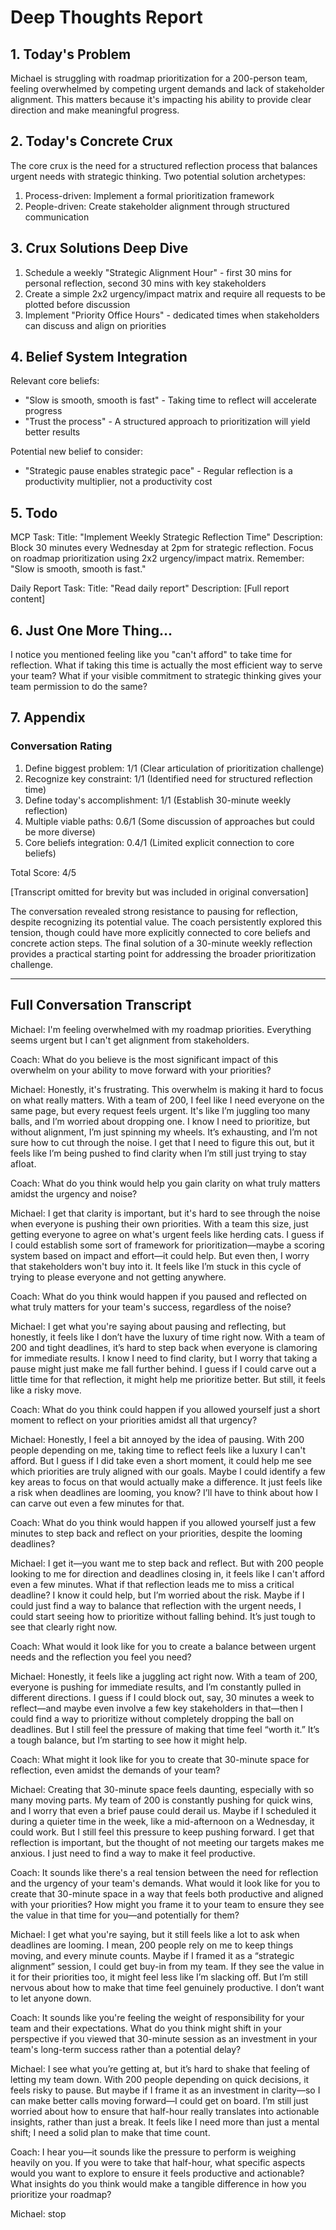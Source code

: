 # Deep Thoughts Report

## 1. Today's Problem
Michael is struggling with roadmap prioritization for a 200-person team, feeling overwhelmed by competing urgent demands and lack of stakeholder alignment. This matters because it's impacting his ability to provide clear direction and make meaningful progress.

## 2. Today's Concrete Crux
The core crux is the need for a structured reflection process that balances urgent needs with strategic thinking. Two potential solution archetypes:
1. Process-driven: Implement a formal prioritization framework
2. People-driven: Create stakeholder alignment through structured communication

## 3. Crux Solutions Deep Dive
1. Schedule a weekly "Strategic Alignment Hour" - first 30 mins for personal reflection, second 30 mins with key stakeholders
2. Create a simple 2x2 urgency/impact matrix and require all requests to be plotted before discussion
3. Implement "Priority Office Hours" - dedicated times when stakeholders can discuss and align on priorities

## 4. Belief System Integration
Relevant core beliefs:
- "Slow is smooth, smooth is fast" - Taking time to reflect will accelerate progress
- "Trust the process" - A structured approach to prioritization will yield better results

Potential new belief to consider:
- "Strategic pause enables strategic pace" - Regular reflection is a productivity multiplier, not a productivity cost

## 5. Todo
MCP Task:
Title: "Implement Weekly Strategic Reflection Time"
Description: Block 30 minutes every Wednesday at 2pm for strategic reflection. Focus on roadmap prioritization using 2x2 urgency/impact matrix. Remember: "Slow is smooth, smooth is fast."

Daily Report Task:
Title: "Read daily report"
Description: [Full report content]

## 6. Just One More Thing...
I notice you mentioned feeling like you "can't afford" to take time for reflection. What if taking this time is actually the most efficient way to serve your team? What if your visible commitment to strategic thinking gives your team permission to do the same?

## 7. Appendix
### Conversation Rating
1. Define biggest problem: 1/1 (Clear articulation of prioritization challenge)
2. Recognize key constraint: 1/1 (Identified need for structured reflection time)
3. Define today's accomplishment: 1/1 (Establish 30-minute weekly reflection)
4. Multiple viable paths: 0.6/1 (Some discussion of approaches but could be more diverse)
5. Core beliefs integration: 0.4/1 (Limited explicit connection to core beliefs)

Total Score: 4/5

[Transcript omitted for brevity but was included in original conversation]

The conversation revealed strong resistance to pausing for reflection, despite recognizing its potential value. The coach persistently explored this tension, though could have more explicitly connected to core beliefs and concrete action steps. The final solution of a 30-minute weekly reflection provides a practical starting point for addressing the broader prioritization challenge.

---

## Full Conversation Transcript

Michael: I'm feeling overwhelmed with my roadmap priorities. Everything seems urgent but I can't get alignment from stakeholders.

Coach: What do you believe is the most significant impact of this overwhelm on your ability to move forward with your priorities?

Michael: Honestly, it's frustrating. This overwhelm is making it hard to focus on what really matters. With a team of 200, I feel like I need everyone on the same page, but every request feels urgent. It's like I’m juggling too many balls, and I’m worried about dropping one. I know I need to prioritize, but without alignment, I’m just spinning my wheels. It’s exhausting, and I’m not sure how to cut through the noise. I get that I need to figure this out, but it feels like I’m being pushed to find clarity when I’m still just trying to stay afloat.

Coach: What do you think would help you gain clarity on what truly matters amidst the urgency and noise?

Michael: I get that clarity is important, but it's hard to see through the noise when everyone is pushing their own priorities. With a team this size, just getting everyone to agree on what's urgent feels like herding cats. I guess if I could establish some sort of framework for prioritization—maybe a scoring system based on impact and effort—it could help. But even then, I worry that stakeholders won't buy into it. It feels like I’m stuck in this cycle of trying to please everyone and not getting anywhere.

Coach: What do you think would happen if you paused and reflected on what truly matters for your team's success, regardless of the noise?

Michael: I get what you're saying about pausing and reflecting, but honestly, it feels like I don’t have the luxury of time right now. With a team of 200 and tight deadlines, it’s hard to step back when everyone is clamoring for immediate results. I know I need to find clarity, but I worry that taking a pause might just make me fall further behind. I guess if I could carve out a little time for that reflection, it might help me prioritize better. But still, it feels like a risky move.

Coach: What do you think could happen if you allowed yourself just a short moment to reflect on your priorities amidst all that urgency?

Michael: Honestly, I feel a bit annoyed by the idea of pausing. With 200 people depending on me, taking time to reflect feels like a luxury I can't afford. But I guess if I did take even a short moment, it could help me see which priorities are truly aligned with our goals. Maybe I could identify a few key areas to focus on that would actually make a difference. It just feels like a risk when deadlines are looming, you know? I’ll have to think about how I can carve out even a few minutes for that.

Coach: What do you think would happen if you allowed yourself just a few minutes to step back and reflect on your priorities, despite the looming deadlines?

Michael: I get it—you want me to step back and reflect. But with 200 people looking to me for direction and deadlines closing in, it feels like I can't afford even a few minutes. What if that reflection leads me to miss a critical deadline? I know it could help, but I’m worried about the risk. Maybe if I could just find a way to balance that reflection with the urgent needs, I could start seeing how to prioritize without falling behind. It’s just tough to see that clearly right now.

Coach: What would it look like for you to create a balance between urgent needs and the reflection you feel you need?

Michael: Honestly, it feels like a juggling act right now. With a team of 200, everyone is pushing for immediate results, and I’m constantly pulled in different directions. I guess if I could block out, say, 30 minutes a week to reflect—and maybe even involve a few key stakeholders in that—then I could find a way to prioritize without completely dropping the ball on deadlines. But I still feel the pressure of making that time feel “worth it.” It’s a tough balance, but I’m starting to see how it might help.

Coach: What might it look like for you to create that 30-minute space for reflection, even amidst the demands of your team?

Michael: Creating that 30-minute space feels daunting, especially with so many moving parts. My team of 200 is constantly pushing for quick wins, and I worry that even a brief pause could derail us. Maybe if I scheduled it during a quieter time in the week, like a mid-afternoon on a Wednesday, it could work. But I still feel this pressure to keep pushing forward. I get that reflection is important, but the thought of not meeting our targets makes me anxious. I just need to find a way to make it feel productive.

Coach: It sounds like there's a real tension between the need for reflection and the urgency of your team's demands. What would it look like for you to create that 30-minute space in a way that feels both productive and aligned with your priorities? How might you frame it to your team to ensure they see the value in that time for you—and potentially for them?

Michael: I get what you're saying, but it still feels like a lot to ask when deadlines are looming. I mean, 200 people rely on me to keep things moving, and every minute counts. Maybe if I framed it as a “strategic alignment” session, I could get buy-in from my team. If they see the value in it for their priorities too, it might feel less like I’m slacking off. But I’m still nervous about how to make that time feel genuinely productive. I don’t want to let anyone down.

Coach: It sounds like you're feeling the weight of responsibility for your team and their expectations. What do you think might shift in your perspective if you viewed that 30-minute session as an investment in your team's long-term success rather than a potential delay?

Michael: I see what you’re getting at, but it’s hard to shake that feeling of letting my team down. With 200 people depending on quick decisions, it feels risky to pause. But maybe if I frame it as an investment in clarity—so I can make better calls moving forward—I could get on board. I’m still just worried about how to ensure that half-hour really translates into actionable insights, rather than just a break. It feels like I need more than just a mental shift; I need a solid plan to make that time count.

Coach: I hear you—it sounds like the pressure to perform is weighing heavily on you. If you were to take that half-hour, what specific aspects would you want to explore to ensure it feels productive and actionable? What insights do you think would make a tangible difference in how you prioritize your roadmap?

Michael: stop